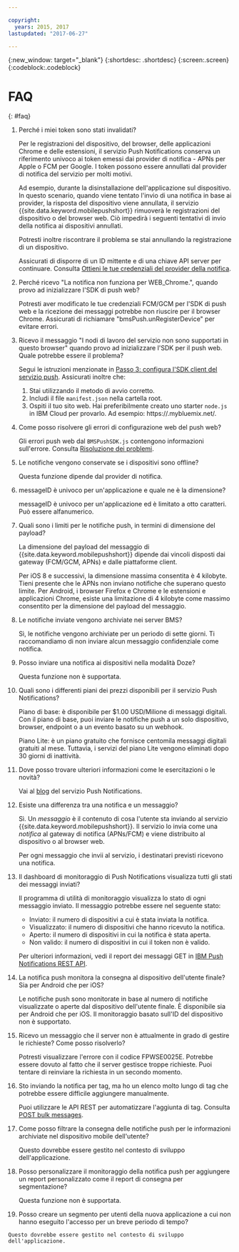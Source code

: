 ```yaml
---

copyright:
  years: 2015, 2017
lastupdated: "2017-06-27"

---
```

{:new_window: target="_blank"}
{:shortdesc: .shortdesc}
{:screen:.screen}
{:codeblock:.codeblock}


# FAQ 
{: #faq}


1. Perché i miei token sono stati invalidati?
	
	Per le registrazioni del dispositivo, del browser, delle applicazioni Chrome e delle estensioni, il servizio Push Notifications conserva un riferimento univoco ai token emessi dai provider di notifica - APNs per Apple o FCM per Google. I token possono essere annullati dal provider di notifica del servizio per molti motivi. 

	Ad esempio, durante la disinstallazione dell'applicazione sul dispositivo. In questo scenario, quando viene tentato l'invio di una notifica in base ai provider, la risposta del dispositivo viene annullata, il servizio {{site.data.keyword.mobilepushshort}} rimuoverà le registrazioni del dispositivo o del browser web. Ciò impedirà i seguenti tentativi di invio della notifica ai dispositivi annullati. 

	Potresti inoltre riscontrare il problema se stai annullando la registrazione di un dispositivo.

	Assicurati di disporre di un ID mittente e di una chiave API server per continuare. Consulta [Ottieni le tue credenziali del provider della notifica](push_step_1.html).


2. Perché ricevo "La notifica non funziona per WEB_Chrome.", quando provo ad inizializzare l'SDK di push web?

	Potresti aver modificato le tue credenziali FCM/GCM per l'SDK di push web e la ricezione dei messaggi potrebbe non riuscire per il browser Chrome. Assicurati di richiamare "bmsPush.unRegisterDevice" per evitare errori.

3. Ricevo il messaggio "I nodi di lavoro del servizio non sono supportati in questo browser" quando provo ad inizializzare l'SDK per il push web. Quale potrebbe essere il problema? 

	Segui le istruzioni menzionate in [Passo 3: configura l'SDK client del servizio push](push_step_3.html).	Assicurati inoltre che:
 
	1. Stai utilizzando il metodo di avvio corretto. 
	1. Includi il file `manifest.json` nella cartella root.
	1. Ospiti il tuo sito web. Hai preferibilmente creato uno starter `node.js` in IBM Cloud per provarlo. Ad esempio: https://<mysamplewebsite>.mybluemix.net/.	

4. Come posso risolvere gli errori di configurazione web del push web?

	Gli errori push web dal `BMSPushSDK.js` contengono informazioni sull'errore.  Consulta [Risoluzione dei problemi](push_troubleshooting.html).	

5. Le notifiche vengono conservate se i dispositivi sono offline?

	Questa funzione dipende dal provider di notifica.	

6. messageID è univoco per un'applicazione e quale ne è la dimensione?

	messageID è univoco per un'applicazione ed è limitato a otto caratteri. Può essere alfanumerico.

7. Quali sono i limiti per le notifiche push, in termini di dimensione del payload?

	La dimensione del payload del messaggio di {{site.data.keyword.mobilepushshort}} dipende dai vincoli disposti dai gateway (FCM/GCM, APNs) e dalle piattaforme client. 

	Per iOS 8 e successivi, la dimensione massima consentita è 4 kilobyte. Tieni presente che le APNs non inviano notifiche che superano questo limite. Per Android, i browser Firefox e Chrome e le estensioni e applicazioni Chrome, esiste una limitazione di 4 kilobyte come massimo consentito per la dimensione del payload del messaggio.	

8. Le notifiche inviate vengono archiviate nei server BMS?

	Sì, le notifiche vengono archiviate per un periodo di sette giorni. Ti raccomandiamo di non inviare alcun messaggio confidenziale come notifica.

9. Posso inviare una notifica ai dispositivi nella modalità Doze?

	Questa funzione non è supportata.	

10. Quali sono i differenti piani dei prezzi disponibili per il servizio Push Notifications?

	Piano di base: è disponibile per $1.00 USD/Milione di messaggi digitali. Con il piano di base, puoi inviare le notifiche push a un solo dispositivo, browser, endpoint o a un evento basato su un webhook. 

	Piano Lite: è un piano gratuito che fornisce centomila messaggi digitali gratuiti al mese. Tuttavia, i servizi del piano Lite vengono eliminati dopo 30 giorni di inattività.	

11. Dove posso trovare ulteriori informazioni come le esercitazioni o le novità?

	Vai al [blog](http://push-notification-service.mybluemix.net/) del servizio Push Notifications.	

12. Esiste una differenza tra una notifica e un messaggio?

	Sì. Un _messaggio_ è il contenuto di cosa l'utente sta inviando al servizio {{site.data.keyword.mobilepushshort}}. Il servizio lo invia come una _notifica_ al gateway di notifica (APNs/FCM) e viene distribuito al dispositivo o al browser web.

	Per ogni messaggio che invii al servizio, i destinatari previsti ricevono una notifica.	

13. Il dashboard di monitoraggio di Push Notifications visualizza tutti gli stati dei messaggi inviati?

	Il programma di utilità di monitoraggio visualizza lo stato di ogni messaggio inviato. Il messaggio potrebbe essere nel seguente stato:
	
	- Inviato: il numero di dispositivi a cui è stata inviata la notifica.
	- Visualizzato: il numero di dispositivi che hanno ricevuto la notifica.
	- Aperto: il numero di dispositivi in cui la notifica è stata aperta.
	- Non valido: il numero di dispositivi in cui il token non è valido.

	Per ulteriori informazioni, vedi il report dei messaggi GET in [IBM Push Notifications REST API](https://mobile.ng.bluemix.net/imfpush/).	

14. La notifica push monitora la consegna al dispositivo dell'utente finale? Sia per Android che per iOS?

	Le notifiche push sono monitorate in base al numero di notifiche visualizzate o aperte dal dispositivo dell'utente finale. È disponibile sia per Android che per iOS. Il monitoraggio basato sull'ID del dispositivo non è supportato. 

15. Ricevo un messaggio che il server non è attualmente in grado di gestire le richieste? Come posso risolverlo?

	Potresti visualizzare l'errore con il codice FPWSE0025E. Potrebbe essere dovuto al fatto che il server gestisce troppe richieste. Puoi tentare di reinviare la richiesta in un secondo momento.	

16. Sto inviando la notifica per tag, ma ho un elenco molto lungo di tag che potrebbe essere difficile aggiungere manualmente. 
	
	Puoi utilizzare le API REST per automatizzare l'aggiunta di tag. Consulta [POST bulk messages](https://mobile.ng.bluemix.net/imfpush/).

17. Come posso filtrare la consegna delle notifiche push per le informazioni archiviate nel dispositivo mobile dell'utente?

	Questo dovrebbe essere gestito nel contesto di sviluppo dell'applicazione.

18. Posso personalizzare il monitoraggio della notifica push per aggiungere un report personalizzato come il report di consegna per segmentazione?

	Questa funzione non è supportata.

19.  Posso creare un segmento per utenti della nuova applicazione a cui non hanno eseguito l'accesso per un breve periodo di tempo?

	Questo dovrebbe essere gestito nel contesto di sviluppo dell'applicazione.


	


	
	




	


